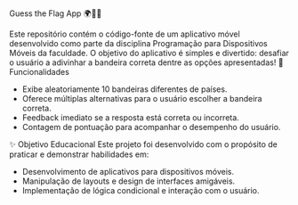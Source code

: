 Guess the Flag App 🌍🏳️‍🌈

Este repositório contém o código-fonte de um aplicativo móvel desenvolvido como parte da disciplina Programação para Dispositivos Móveis da faculdade. O objetivo do aplicativo é simples e divertido: desafiar o usuário a adivinhar a bandeira correta dentre as opções apresentadas!
🚀 Funcionalidades

- Exibe aleatoriamente 10 bandeiras diferentes de países.
- Oferece múltiplas alternativas para o usuário escolher a bandeira correta.
- Feedback imediato se a resposta está correta ou incorreta.
- Contagem de pontuação para acompanhar o desempenho do usuário.

✨ Objetivo Educacional
Este projeto foi desenvolvido com o propósito de praticar e demonstrar habilidades em:
- Desenvolvimento de aplicativos para dispositivos móveis.
- Manipulação de layouts e design de interfaces amigáveis.
- Implementação de lógica condicional e interação com o usuário.




